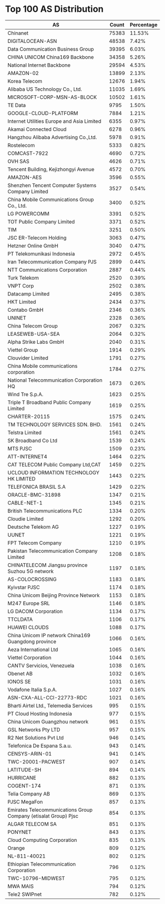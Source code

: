 # Top 100 AS Distribution
| AS | Count | Percentage |
|----|----|----|
| Chinanet | 75383 | 11.53% |
| DIGITALOCEAN-ASN | 48538 | 7.42% |
| Data Communication Business Group | 39395 | 6.03% |
| CHINA UNICOM China169 Backbone | 34358 | 5.26% |
| National Internet Backbone | 29594 | 4.53% |
| AMAZON-02 | 13899 | 2.13% |
| Korea Telecom | 12676 | 1.94% |
| Alibaba US Technology Co., Ltd. | 11035 | 1.69% |
| MICROSOFT-CORP-MSN-AS-BLOCK | 10502 | 1.61% |
| TE Data | 9795 | 1.50% |
| GOOGLE-CLOUD-PLATFORM | 7884 | 1.21% |
| Internet Utilities Europe and Asia Limited | 6355 | 0.97% |
| Akamai Connected Cloud | 6278 | 0.96% |
| Hangzhou Alibaba Advertising Co.,Ltd. | 5978 | 0.91% |
| Rostelecom | 5333 | 0.82% |
| COMCAST-7922 | 4690 | 0.72% |
| OVH SAS | 4626 | 0.71% |
| Tencent Building, Kejizhongyi Avenue | 4572 | 0.70% |
| AMAZON-AES | 3596 | 0.55% |
| Shenzhen Tencent Computer Systems Company Limited | 3527 | 0.54% |
| China Mobile Communications Group Co., Ltd. | 3400 | 0.52% |
| LG POWERCOMM | 3391 | 0.52% |
| TOT Public Company Limited | 3371 | 0.52% |
| TIM | 3251 | 0.50% |
| JSC ER-Telecom Holding | 3063 | 0.47% |
| Hetzner Online GmbH | 3040 | 0.47% |
| PT Telekomunikasi Indonesia | 2972 | 0.45% |
| Iran Telecommunication Company PJS | 2899 | 0.44% |
| NTT Communications Corporation | 2887 | 0.44% |
| Turk Telekom | 2520 | 0.39% |
| VNPT Corp | 2502 | 0.38% |
| Datacamp Limited | 2495 | 0.38% |
| HKT Limited | 2434 | 0.37% |
| Contabo GmbH | 2346 | 0.36% |
| UNINET | 2328 | 0.36% |
| China Telecom Group | 2067 | 0.32% |
| LEASEWEB-USA-SEA | 2064 | 0.32% |
| Alpha Strike Labs GmbH | 2040 | 0.31% |
| Viettel Group | 1914 | 0.29% |
| Clouvider Limited | 1791 | 0.27% |
| China Mobile communications corporation | 1784 | 0.27% |
| National Telecommunication Corporation HQ | 1673 | 0.26% |
| Wind Tre S.p.A. | 1623 | 0.25% |
| Triple T Broadband Public Company Limited | 1619 | 0.25% |
| CHARTER-20115 | 1575 | 0.24% |
| TM TECHNOLOGY SERVICES SDN. BHD. | 1561 | 0.24% |
| Telstra Limited | 1561 | 0.24% |
| SK Broadband Co Ltd | 1539 | 0.24% |
| MTS PJSC | 1509 | 0.23% |
| ATT-INTERNET4 | 1464 | 0.22% |
| CAT TELECOM Public Company Ltd,CAT | 1459 | 0.22% |
| UCLOUD INFORMATION TECHNOLOGY HK LIMITED | 1443 | 0.22% |
| TELEFONICA BRASIL S.A | 1429 | 0.22% |
| ORACLE-BMC-31898 | 1347 | 0.21% |
| CABLE-NET-1 | 1345 | 0.21% |
| British Telecommunications PLC | 1334 | 0.20% |
| Cloudie Limited | 1292 | 0.20% |
| Deutsche Telekom AG | 1227 | 0.19% |
| UUNET | 1221 | 0.19% |
| FPT Telecom Company | 1210 | 0.19% |
| Pakistan Telecommunication Company Limited | 1208 | 0.18% |
| CHINATELECOM Jiangsu province Suzhou 5G network | 1197 | 0.18% |
| AS-COLOCROSSING | 1183 | 0.18% |
| Kyivstar PJSC | 1174 | 0.18% |
| China Unicom Beijing Province Network | 1153 | 0.18% |
| M247 Europe SRL | 1146 | 0.18% |
| LG DACOM Corporation | 1134 | 0.17% |
| TTCLDATA | 1106 | 0.17% |
| HUAWEI CLOUDS | 1088 | 0.17% |
| China Unicom IP network China169 Guangdong province | 1066 | 0.16% |
| Aeza International Ltd | 1065 | 0.16% |
| Viettel Corporation | 1044 | 0.16% |
| CANTV Servicios, Venezuela | 1038 | 0.16% |
| Obenet AB | 1032 | 0.16% |
| IONOS SE | 1031 | 0.16% |
| Vodafone Italia S.p.A. | 1027 | 0.16% |
| ASN-CXA-ALL-CCI-22773-RDC | 1021 | 0.16% |
| Bharti Airtel Ltd., Telemedia Services | 995 | 0.15% |
| PT Cloud Hosting Indonesia | 977 | 0.15% |
| China Unicom Guangzhou network | 961 | 0.15% |
| GSL Networks Pty LTD | 957 | 0.15% |
| R2 Net Solutions Pvt Ltd | 946 | 0.14% |
| Telefonica De Espana S.a.u. | 943 | 0.14% |
| CENSYS-ARIN-01 | 941 | 0.14% |
| TWC-20001-PACWEST | 907 | 0.14% |
| LATITUDE-SH | 894 | 0.14% |
| HURRICANE | 882 | 0.13% |
| COGENT-174 | 871 | 0.13% |
| Telia Company AB | 869 | 0.13% |
| PJSC MegaFon | 857 | 0.13% |
| Emirates Telecommunications Group Company (etisalat Group) Pjsc | 854 | 0.13% |
| ALGAR TELECOM SA | 851 | 0.13% |
| PONYNET | 843 | 0.13% |
| Cloud Computing Corporation | 835 | 0.13% |
| Orange | 809 | 0.12% |
| NL-811-40021 | 802 | 0.12% |
| Ethiopian Telecommunication Corporation | 796 | 0.12% |
| TWC-10796-MIDWEST | 795 | 0.12% |
| MWA MAIS | 794 | 0.12% |
| Tele2 SWIPnet | 782 | 0.12% |
